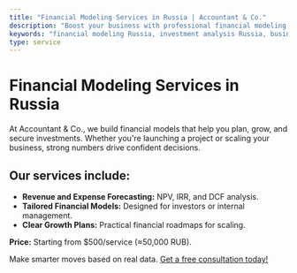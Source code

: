 ```yaml
---
title: "Financial Modeling Services in Russia | Accountant & Co."
description: "Boost your business with professional financial modeling in Russia. Forecasts and investment plans from $500—contact Accountant & Co.!"
keywords: "financial modeling Russia, investment analysis Russia, business forecasting Russia"
type: service
---
```


# Financial Modeling Services in Russia

At Accountant & Co., we build financial models that help you plan, grow, and secure investments. Whether you're launching a project or scaling your business, strong numbers drive confident decisions.

## Our services include:

- **Revenue and Expense Forecasting:** NPV, IRR, and DCF analysis.
- **Tailored Financial Models:** Designed for investors or internal management.
- **Clear Growth Plans:** Practical financial roadmaps for scaling.

**Price:** Starting from $500/service (≈50,000 RUB).

Make smarter moves based on real data. [Get a free consultation today!](/contacts/)

